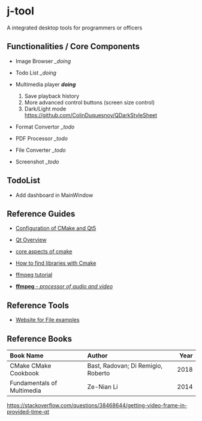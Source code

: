 # j-tool
A integrated desktop tools for programmers or officers

## Functionalities / Core Components
- Image Browser *_doing*

- Todo List *_doing*

- Multimedia player *__doing__*
    1. Save playback history
    2. More advanced control buttons (screen size control)
    3. Dark/Light mode https://github.com/ColinDuquesnoy/QDarkStyleSheet
    
- Format Convertor *_todo*

- PDF Processor *_todo*

- File Converter *_todo*

- Screenshot *_todo*

## TodoList
- Add dashboard in MainWindow

## Reference Guides
- [Configuration of CMake and Qt5](https://zhuanlan.zhihu.com/p/34667993)

- [Qt Overview](https://doc.qt.io/qt-5/overviews-main.html)

- [core aspects of cmake](https://medium.com/@ilja.kosynkin/android-cmake-and-ffmpeg-part-one-cmake-in-android-cookbook-b9f27f9937b)

- [How to find libraries with Cmake](https://gitlab.kitware.com/cmake/community/-/wikis/doc/tutorials/How-To-Find-Libraries)

- [ffmpeg tutorial](http://dranger.com/ffmpeg/tutorial01.html)

- [**ffmpeg** - *processor of audio and video*](https://ffmpeg.org/)

## Reference Tools
- [Website for File examples](https://file-examples.com/)

## Reference Books
| Book Name | Author | Year |
|:----------|:-------------|------:|
| CMake CMake Cookbook |  Bast, Radovan; Di Remigio, Roberto | 2018 |
| Fundamentals of Multimedia | Ze-Nian Li | 2014 |

https://stackoverflow.com/questions/38468644/getting-video-frame-in-provided-time-qt
